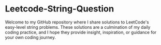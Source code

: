 # Leetcode-String-Question

Welcome to my GitHub repository where I share solutions to LeetCode's easy-level string problems. These solutions are a culmination of my daily coding practice, and I hope they provide insight, inspiration, or guidance for your own coding journey.
